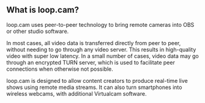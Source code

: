 ## What is **loop.cam?**
loop.cam uses peer-to-peer technology to bring remote cameras into OBS or other studio software. 

In most cases, all video data is transferred directly from peer to peer, without needing to go through any video server. This results in high-quality video with super low latency. In a small number of cases, video data may go through an encrypted TURN server, which is used to facilitate peer connections when otherwise not possible.

loop.cam is designed to allow content creators to produce real-time live shows using remote media streams. It can also turn smartphones into wireless webcams, with additional Virtualcam software.
